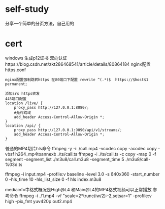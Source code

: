 # self-study
分享一个简单的分页方法，自己用的

# cert
windows 生成p12证书
双向认证https://blog.csdn.net/zkt286468541/article/details/80864184
nginx配置https.conf
    
	nginx配置强制跳转https 在80端口下配置 rewrite ^(.*)$  https://$host$1 permanent;
	
	添加srs https转发
	443端口配置
	location /live/ {
		proxy_pass http://127.0.0.1:8080/;
		#允许跨域
		add_header Access-Control-Allow-Origin *;  
	}
    location /api/ {
		proxy_pass http://127.0.0.1:9090/api/v1/streams/;
		add_header Access-Control-Allow-Origin *;
	}



普通的MP4切片hls命令
ffmpeg -y -i ./call.mp4 -vcodec copy -acodec copy -vbsf h264_mp4toannexb ./ts/call.ts
ffmpeg -i ./ts/call.ts -c copy -map 0 -f segment -segment_list ./m3u8/call.m3u8 -segment_time 5 ./m3u8/call-%03d.ts

ffmpeg -i input.mp4 -profile:v baseline -level 3.0 -s 640x360 -start_number 0 -hls_time 10 -hls_list_size 0 -f hls index.m3u8


mediainfo中格式概况是High@L4 和Main@L4的MP4格式视频可以正常播放
参考命令  ffmpeg -i ./1.mp4 -vf "scale=2*trunc(iw/2):-2,setsar=1" -profile:v high -pix_fmt yuv420p out2.mp4